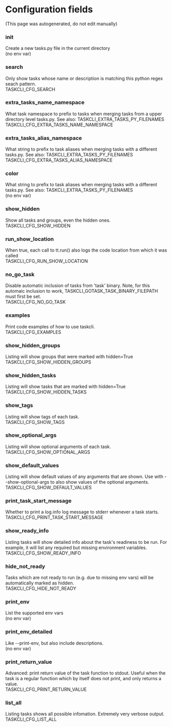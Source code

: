 # Configuration fields
(This page was autogenerated, do not edit manually)
### init
Create a new tasks.py file in the current directory  
(no env var)  

### search
Only show tasks whose name or description is matching this python regex seach pattern.  
TASKCLI_CFG_SEARCH  

### extra_tasks_name_namespace
What task namespace to prefix to tasks when merging tasks from a upper directory level tasks.py. See also: TASKCLI_EXTRA_TASKS_PY_FILENAMES  
TASKCLI_CFG_EXTRA_TASKS_NAME_NAMESPACE  

### extra_tasks_alias_namespace
What string to prefix to task aliases when merging tasks with a different tasks.py. See also: TASKCLI_EXTRA_TASKS_PY_FILENAMES  
TASKCLI_CFG_EXTRA_TASKS_ALIAS_NAMESPACE  

### color
What string to prefix to task aliases when merging tasks with a different tasks.py. See also: TASKCLI_EXTRA_TASKS_PY_FILENAMES  
(no env var)  

### show_hidden
Show all tasks and groups, even the hidden ones.  
TASKCLI_CFG_SHOW_HIDDEN  

### run_show_location
When true, each call to tt.run() also logs the code location from which it was called  
TASKCLI_CFG_RUN_SHOW_LOCATION  

### no_go_task
Disable automatic inclusion of tasks from 'task' binary. Note, for this automaic inclusion to work, TASKCLI_GOTASK_TASK_BINARY_FILEPATH must first be set.  
TASKCLI_CFG_NO_GO_TASK  

### examples
Print code examples of how to use taskcli.  
TASKCLI_CFG_EXAMPLES  

### show_hidden_groups
Listing will show groups that were marked with hidden=True  
TASKCLI_CFG_SHOW_HIDDEN_GROUPS  

### show_hidden_tasks
Listing will show tasks that are marked with hidden=True  
TASKCLI_CFG_SHOW_HIDDEN_TASKS  

### show_tags
Listing will show tags of each task.  
TASKCLI_CFG_SHOW_TAGS  

### show_optional_args
Listing will show optional arguments of each task.  
TASKCLI_CFG_SHOW_OPTIONAL_ARGS  

### show_default_values
Listing will show default values of any arguments that are shown. Use with --show-optional-args to also show values of the optional arguments.  
TASKCLI_CFG_SHOW_DEFAULT_VALUES  

### print_task_start_message
Whether to print a log.info log message to stderr whenever a task starts.  
TASKCLI_CFG_PRINT_TASK_START_MESSAGE  

### show_ready_info
Listing tasks will show detailed info about the task's readiness to be run. For example, it will list any required but missing environment variables.   
TASKCLI_CFG_SHOW_READY_INFO  

### hide_not_ready
Tasks which are not ready to run (e.g. due to missing env vars) will be automatically marked as hidden.  
TASKCLI_CFG_HIDE_NOT_READY  

### print_env
List the supported env vars  
(no env var)  

### print_env_detailed
Like --print-env, but also include descriptions.  
(no env var)  

### print_return_value
Advanced: print return value of the task function to stdout. Useful when the task is a regular function which by itself does not print, and only returns a value.  
TASKCLI_CFG_PRINT_RETURN_VALUE  

### list_all
Listing tasks shows all possible infomation. Extremely very verbose output.  
TASKCLI_CFG_LIST_ALL  

